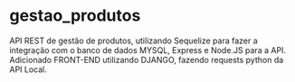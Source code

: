 # gestao_produtos
 API REST de gestão de produtos, utilizando Sequelize para fazer a integração com o banco de dados MYSQL, Express e Node.JS para a API.
 Adicionado FRONT-END utilizando DJANGO, fazendo requests python da API Local.

